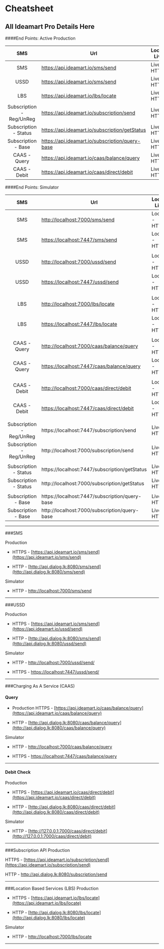 Cheatsheet
==========

All Ideamart Pro Details Here
----

####End Points: Active Production 


|      SMS     | Url                                          | Local / Live  |
|:------------:|----------------------------------------------|---------------|
| SMS          | https://api.ideamart.io/sms/send               | Live - HTTPS  |
| USSD         | https://api.ideamart.io/sms/send               | Live - HTTPS  |
| LBS          | https://api.ideamart.io/lbs/locate             | Live - HTTPS  |
| Subscription - Reg/UnReg | https://api.ideamart.io/subscription/send      | Live - HTTPS  |
| Subscription - Status | https://api.ideamart.io/subscription/getStatus      | Live - HTTPS  |
| Subscription - Base | https://api.ideamart.io/subscription/query-base      | Live - HTTPS  |
| CAAS - Query | https://api.ideamart.io/caas/balance/query     | Live - HTTPS  |
| CAAS - Debit | https://api.ideamart.io/caas/direct/debit      | Live - HTTPS  |


####End Points: Simulator

|      SMS     | Url                                          | Local / Live  |
|:------------:|----------------------------------------------|---------------|
| SMS          | [http://localhost:7000/sms/send](http://localhost:7000/sms/send)              | Local - HTTPS |
| SMS          | [https://localhost:7447/sms/send](http://localhost:7447/sms/send)              | Local - HTTP  |
|              |     |       |     
| USSD         | [http://localhost:7000/ussd/send](http://localhost:7000/ussd/send)              | Local - HTTP  
| USSD         | [https://localhost:7447/ussd/send](https://localhost:7447/ussd/send)           | Local - HTTPS |
|              |     |       | 
| LBS          | [http://localhost:7000/lbs/locate](http://localhost:7000/lbs/locate)             | Local - HTTP  |
| LBS          | [https://localhost:7447/lbs/locate](https://localhost:7447/lbs/locate)            | Local - HTTPS |
|              |     |       | 
| CAAS - Query | [http://localhost:7000/caas/balance/query](http://localhost:7000/caas/balance/query)     | Local - HTTP  |
| CAAS - Query | [https://localhost:7447/caas/balance/query](https://localhost:7447/caas/balance/query)   | Local - HTTPS |
|              |     |       | 
| CAAS - Debit | [http://localhost:7000/caas/direct/debit](http://localhost:7000/caas/direct/debit)      | Local - HTTP  |
| CAAS - Debit | [https://localhost:7447/caas/direct/debit](https://localhost:7447/caas/direct/debit)     | Local - HTTPS |
|              |     |       | 
| Subscription - Reg/UnReg | https://localhost:7447/subscription/send      | Live - HTTPS  |
| Subscription - Reg/UnReg | http://localhost:7000/subscription/send  | Live - HTTP   |
|              |     |       | 
| Subscription - Status | https://localhost:7447/subscription/getStatus      | Live - HTTPS  |
| Subscription - Status | http://localhost:7000/subscription/getStatus  | Live - HTTP   |
|              |     |       | 
| Subscription - Base | https://localhost:7447/subscription/query-base      | Live - HTTPS  |
| Subscription - Base | http://localhost:7000/subscription/query-base  | Live - HTTP   |
----
###SMS

Production

- HTTPS - [https://api.ideamart.io/sms/send](https://api.ideamart.io/sms/send)

- HTTP  - [http://api.dialog.lk:8080/sms/send](http://api.dialog.lk:8080/sms/send)

Simulator

- HTTP  - [http://localhost:7000/sms/send](http://localhost:7000/sms/send)

----

###USSD

Production

- HTTPS - [https://api.ideamart.io/sms/send](https://api.ideamart.io/ussd/send)

- HTTP - [http://api.dialog.lk:8080/sms/send](http://api.dialog.lk:8080/ussd/send)

Simulator

- HTTP - [http://localhost:7000/ussd/send/](http://localhost:7000/ussd/send/)

- HTTPS - [https://localhost:7447/ussd/send/](https://localhost:7447/ussd/send/)

----
###Charging As A Service  (CAAS)

#### Query

- Production
HTTPS - [https://api.ideamart.io/caas/balance/query](https://api.ideamart.io/caas/balance/query)

- HTTP - [http://api.dialog.lk:8080/caas/balance/query](http://api.dialog.lk:8080/caas/balance/query)

Simulator

- HTTP - [http://localhost:7000/caas/balance/query](http://localhost:7000/caas/balance/query)

- HTTPS - [https://localhost:7447/caas/balance/query](https://localhost:7447/caas/balance/query)



----

#### Debit Check

Production

- HTTPS - [https://api.ideamart.io/caas/direct/debit](https://api.ideamart.io/caas/direct/debit)

- HTTP - [http://api.dialog.lk:8080/caas/direct/debit](http://api.dialog.lk:8080/caas/direct/debit)

Simulator

- HTTP - [http://127.0.0.1:7000/caas/direct/debit](http://127.0.0.1:7000/caas/direct/debit)

-----
###Subscription API
Production

HTTPS - [https://api.ideamart.io/subscription/send](https://api.ideamart.io/subscription/send)

HTTP - [http://api.dialog.lk:8080/subscription/send ](http://api.dialog.lk:8080/subscription/send)

----
###Location Based Services (LBS)
Production

- HTTPS - [https://api.ideamart.io/lbs/locate](https://api.ideamart.io/lbs/locate)

- HTTP - [http://api.dialog.lk:8080/lbs/locate](http://api.dialog.lk:8080/lbs/locate)

Simulator

- HTTP - [http://localhost:7000/lbs/locate](http://localhost:7000/lbs/locate)




----



